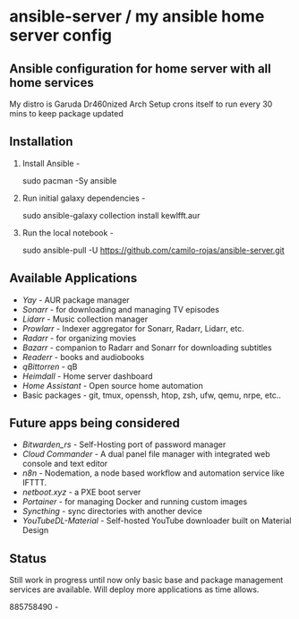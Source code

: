 # ansible-server / my ansible home server config
Ansible configuration for home server with all home services
---

My distro is Garuda Dr460nized Arch
Setup crons itself to run every 30 mins to keep package updated

Installation
---

1. Install Ansible -

    sudo pacman -Sy ansible

2. Run initial galaxy dependencies -

    sudo ansible-galaxy collection install kewlfft.aur

3. Run the local notebook -

    sudo ansible-pull -U https://github.com/camilo-rojas/ansible-server.git

Available Applications
---

- *Yay* - AUR package manager
- *Sonarr* - for downloading and managing TV episodes
- *Lidarr* - Music collection manager
- *Prowlarr* - Indexer aggregator for Sonarr, Radarr, Lidarr, etc.
- *Radarr* - for organizing movies
- *Bazarr* - companion to Radarr and Sonarr for downloading subtitles
- *Readerr* - books and audiobooks
- *qBittorren* - qB
- *Heimdall* - Home server dashboard
- *Home Assistant* - Open source home automation
- Basic packages - git, tmux, openssh, htop, zsh, ufw, qemu, nrpe, etc..

Future apps being considered
---

- *Bitwarden_rs* - Self-Hosting port of password manager
- *Cloud Commander* - A dual panel file manager with integrated web console and text editor
- *n8n* - Nodemation, a node based workflow and automation service like IFTTT.
- *netboot.xyz* - a PXE boot server
- *Portainer* - for managing Docker and running custom images
- *Syncthing* - sync directories with another device
- *YouTubeDL-Material* - Self-hosted YouTube downloader built on Material Design


Status
---

Still work in progress until now only basic base and package management services
are available.  Will deploy more applications as time allows.

885758490 -
